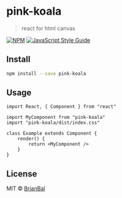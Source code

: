 # pink-koala

> react for html canvas

[![NPM](https://img.shields.io/npm/v/pink-koala.svg)](https://www.npmjs.com/package/pink-koala) [![JavaScript Style Guide](https://img.shields.io/badge/code_style-standard-brightgreen.svg)](https://standardjs.com)

## Install

```bash
npm install --save pink-koala
```

## Usage

```tsx
import React, { Component } from "react"

import MyComponent from "pink-koala"
import "pink-koala/dist/index.css"

class Example extends Component {
    render() {
        return <MyComponent />
    }
}
```

## License

MIT © [BrianBal](https://github.com/BrianBal)
